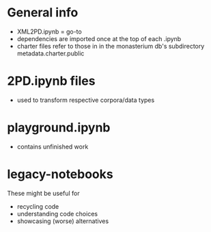 # General info
- XML2PD.ipynb = go-to
- dependencies are imported once at the top of each .ipynb
- charter files refer to those in in the monasterium db's subdirectory metadata.charter.public


# 2PD.ipynb files
- used to transform respective corpora/data types

# playground.ipynb
- contains unfinished work

# legacy-notebooks
These might be useful for
- recycling code
- understanding code choices
- showcasing (worse) alternatives

